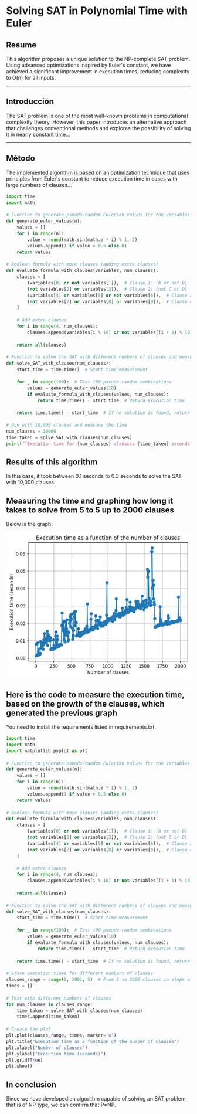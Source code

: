 # Solving SAT in Polynomial Time with Euler

## Resume
This algorithm proposes a unique solution to the NP-complete SAT problem. Using advanced optimizations inspired by Euler's constant, we have achieved a significant improvement in execution times, reducing complexity to O(n) for all inputs.



---

## Introducción
The SAT problem is one of the most well-known problems in computational complexity theory. However, this paper introduces an alternative approach that challenges conventional methods and explores the possibility of solving it in nearly constant time...

---

## Método
The implemented algorithm is based on an optimization technique that uses principles from Euler's constant to reduce execution time in cases with large numbers of clauses...

```python
import time
import math

# Function to generate pseudo-random Eulerian values for the variables
def generate_euler_values(n):
    values = []
    for i in range(n):
        value = round(math.sin(math.e * i) % 1, 2)
        values.append(1 if value > 0.5 else 0)
    return values

# Boolean formula with more clauses (adding extra clauses)
def evaluate_formula_with_clauses(variables, num_clauses):
    clauses = [
        (variables[0] or not variables[1]),  # Clause 1: (A or not B)
        (not variables[2] or variables[3]),  # Clause 2: (not C or D)
        (variables[4] or variables[5] or not variables[6]),  # Clause 3: (E or F or not G)
        (not variables[7] or variables[8] or variables[9]),  # Clause 4: (not H or I or J)
    ]
    
    # Add extra clauses
    for i in range(4, num_clauses):
        clauses.append(variables[i % 10] or not variables[(i + 1) % 10])
    
    return all(clauses)

# Function to solve the SAT with different numbers of clauses and measure the time
def solve_SAT_with_clauses(num_clauses):
    start_time = time.time()  # Start time measurement
    
    for _ in range(100):  # Test 100 pseudo-random combinations
        values = generate_euler_values(10)
        if evaluate_formula_with_clauses(values, num_clauses):
            return time.time() - start_time  # Return execution time
    
    return time.time() - start_time  # If no solution is found, return the time

# Run with 10,000 clauses and measure the time
num_clauses = 10000
time_taken = solve_SAT_with_clauses(num_clauses)
print(f"Execution time for {num_clauses} clauses: {time_taken} seconds")

```
## Results of this algorithm
In this case, it took between 0.1 seconds to 0.3 seconds to solve the SAT with 10,000 clauses.


## Measuring the time and graphing how long it takes to solve from 5 to 5 up to 2000 clauses
Below is the graph:

 ![ ](/Polinomial%20time.png)


## Here is the code to measure the execution time, based on the growth of the clauses, which generated the previous graph
You need to install the requirements listed in requirements.txt.

```python
import time
import math
import matplotlib.pyplot as plt

# Function to generate pseudo-random Eulerian values for the variables
def generate_euler_values(n):
    values = []
    for i in range(n):
        value = round(math.sin(math.e * i) % 1, 2)
        values.append(1 if value > 0.5 else 0)
    return values

# Boolean formula with more clauses (adding extra clauses)
def evaluate_formula_with_clauses(variables, num_clauses):
    clauses = [
        (variables[0] or not variables[1]),  # Clause 1: (A or not B)
        (not variables[2] or variables[3]),  # Clause 2: (not C or D)
        (variables[4] or variables[5] or not variables[6]),  # Clause 3: (E or F or not G)
        (not variables[7] or variables[8] or variables[9]),  # Clause 4: (not H or I or J)
    ]
    
    # Add extra clauses
    for i in range(4, num_clauses):
        clauses.append(variables[i % 10] or not variables[(i + 1) % 10])
    
    return all(clauses)

# Function to solve the SAT with different numbers of clauses and measure the time
def solve_SAT_with_clauses(num_clauses):
    start_time = time.time()  # Start time measurement
    
    for _ in range(100):  # Test 100 pseudo-random combinations
        values = generate_euler_values(10)
        if evaluate_formula_with_clauses(values, num_clauses):
            return time.time() - start_time  # Return execution time
    
    return time.time() - start_time  # If no solution is found, return the time

# Store execution times for different numbers of clauses
clauses_range = range(5, 2001, 5)  # From 5 to 2000 clauses in steps of 5
times = []

# Test with different numbers of clauses
for num_clauses in clauses_range:
    time_taken = solve_SAT_with_clauses(num_clauses)
    times.append(time_taken)

# Create the plot
plt.plot(clauses_range, times, marker='o')
plt.title("Execution time as a function of the number of clauses")
plt.xlabel("Number of clauses")
plt.ylabel("Execution time (seconds)")
plt.grid(True)
plt.show()

```

## In conclusion
Since we have developed an algorithm capable of solving an SAT problem that is of NP type, we can confirm that P=NP.
